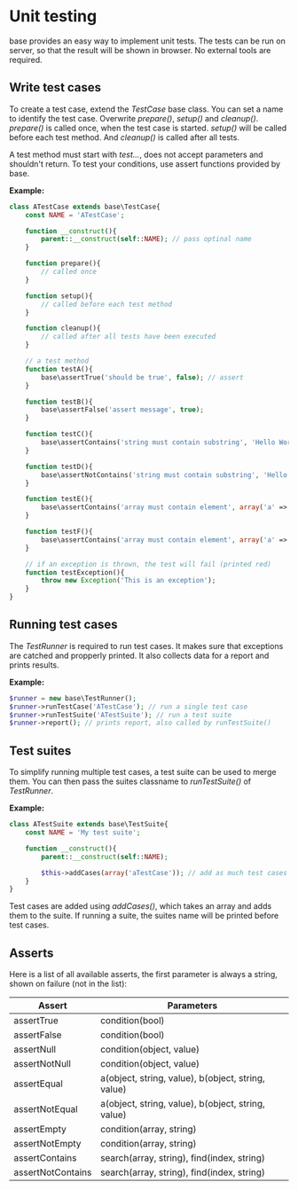 # Unit testing

base provides an easy way to implement unit tests. The tests can be run on server, so that the result will be shown in browser. No external tools are required.

## Write test cases

To create a test case, extend the *TestCase* base class. You can set a name to identify the test case. Overwrite *prepare()*, *setup()* and *cleanup()*. *prepare()* is called once, when the test case is started. *setup()* will be called before each test method. And *cleanup()* is called after all tests.

A test method must start with *test...*, does not accept parameters and shouldn't return. To test your conditions, use assert functions provided by base.

**Example:**

```PHP
class ATestCase extends base\TestCase{
    const NAME = 'ATestCase';

    function __construct(){
        parent::__construct(self::NAME); // pass optinal name
    }

    function prepare(){
        // called once
    }

    function setup(){
        // called before each test method
    }

    function cleanup(){
        // called after all tests have been executed
    }

    // a test method
    function testA(){
        base\assertTrue('should be true', false); // assert
    }

    function testB(){
        base\assertFalse('assert message', true);
    }

    function testC(){
        base\assertContains('string must contain substring', 'Hello World!', 'World');
    }

    function testD(){
        base\assertNotContains('string must contain substring', 'Hello World!', 'World');
    }

    function testE(){
        base\assertContains('array must contain element', array('a' => 1, 'b' => 2), 'b');
    }

    function testF(){
        base\assertContains('array must contain element', array('a' => 1, 'b' => 2), 'c');
    }

    // if an exception is thrown, the test will fail (printed red)
    function testException(){
        throw new Exception('This is an exception');
    }
}
```

## Running test cases

The *TestRunner* is required to run test cases. It makes sure that exceptions are catched and propperly printed. It also collects data for a report and prints results.

**Example:**

```PHP
$runner = new base\TestRunner();
$runner->runTestCase('ATestCase'); // run a single test case
$runner->runTestSuite('ATestSuite'); // run a test suite
$runner->report(); // prints report, also called by runTestSuite()
```

## Test suites

To simplify running multiple test cases, a test suite can be used to merge them. You can then pass the suites classname to *runTestSuite()* of *TestRunner*.

**Example:**

```PHP
class ATestSuite extends base\TestSuite{
    const NAME = 'My test suite';

    function __construct(){
        parent::__construct(self::NAME);

        $this->addCases(array('aTestCase')); // add as much test cases as you like
    }
}
```

Test cases are added using *addCases()*, which takes an array and adds them to the suite. If running a suite, the suites name will be printed before test cases.

## Asserts

Here is a list of all available asserts, the first parameter is always a string, shown on failure (not in the list):

| Assert | Parameters |
| ------ | ---------- |
| assertTrue | condition(bool) |
| assertFalse | condition(bool) |
| assertNull | condition(object, value) |
| assertNotNull | condition(object, value) |
| assertEqual | a(object, string, value), b(object, string, value) |
| assertNotEqual | a(object, string, value), b(object, string, value) |
| assertEmpty | condition(array, string) |
| assertNotEmpty | condition(array, string) |
| assertContains | search(array, string), find(index, string) |
| assertNotContains | search(array, string), find(index, string) |
